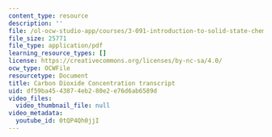 ```yaml
---
content_type: resource
description: ''
file: /ol-ocw-studio-app/courses/3-091-introduction-to-solid-state-chemistry-fall-2018/0tQP4Qh0jjI_transcript.pdf
file_size: 25771
file_type: application/pdf
learning_resource_types: []
license: https://creativecommons.org/licenses/by-nc-sa/4.0/
ocw_type: OCWFile
resourcetype: Document
title: Carbon Dioxide Concentration transcript
uid: df59ba45-4387-4eb2-80e2-e76d6ab6589d
video_files:
  video_thumbnail_file: null
video_metadata:
  youtube_id: 0tQP4Qh0jjI
---
```

